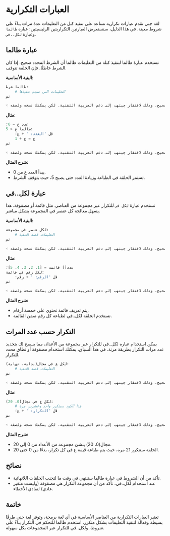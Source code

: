 # العبارات التكرارية

لغة جني تقدم عبارات تكرارية تساعد على تنفيذ كتل من التعليمات عدة مرات بناءً على شروط معينة. في هذا الدليل، سنستعرض العبارتين التكراريتين الرئيسيتين: عبارة `طالما` وعبارة `لكل..في`.

## عبارة طالما

تستخدم عبارة طالما لتنفيذ كتلة من التعليمات طالما أن الشرط المحدد صحيح. إذا كان الشرط خاطئًا، فإن الحلقة تتوقف.

**البنية الأساسية**:

```python
طالما شرط:
	# التعليمات التي سيتم تنفيذها
تم

☜ هام: الكود أعلاه لا يعرض بشكل صحيح، وذلك لافتقار جيتهب إلى دعم العربية التقنية. لكن يمكنك نسخه ولصقه.
```

**مثال:**

```python
عدد ع = 0؛
طالما ع < 5:
	قل 'العدد: ' + ع؛
	ع = ع + 1
تم

☜ هام: الكود أعلاه لا يعرض بشكل صحيح، وذلك لافتقار جيتهب إلى دعم العربية التقنية. لكن يمكنك نسخه ولصقه.
```

**شرح المثال:**

- يبدأ العدد ع من 0.
- تستمر الحلقة في الطباعة وزيادة العدد حتى يصبح 5، حيث يتوقف الشرط.

## عبارة لكل..في

تستخدم عبارة `لكل في` للتكرار عبر مجموعة من العناصر، مثل قائمة أو مصفوفة. هذا يسهل معالجة كل عنصر في المجموعة بشكل مباشر.

**البنية الأساسية:**

```python
لكل عنصر في مجموعة:
	# التعليمات قصد التنفيذ
تم

☜ هام: الكود أعلاه لا يعرض بشكل صحيح، وذلك لافتقار جيتهب إلى دعم العربية التقنية. لكن يمكنك نسخه ولصقه.
```

**مثال:**

```python
عدد[] قائمة = [1، 2، 3، 4، 5]؛
لكل رقم في قائمة:
	قل 'الرقم: ' + رقم؛
تم

☜ هام: الكود أعلاه لا يعرض بشكل صحيح، وذلك لافتقار جيتهب إلى دعم العربية التقنية. لكن يمكنك نسخه ولصقه.
```

**شرح المثال:**

- يتم تعريف قائمة تحتوي على خمسة أرقام.
- تستخدم الحلقة لكل..في لطباعة كل رقم ضمن القائمة.

## التكرار حسب عدد المرات

يمكن استخدام عبارة لكل..في للتكرار عبر مجموعة من الأعداد، مما يسمح لك بتحديد عدد مرات التكرار بطريقة مرنة. في هذا السياق، يمكنك استخدام مصفوفة أو نطاق محدد للتكرار.

```python
لكل ع في مجال(بداية، نهاية):
	# التعليمات قصد التنفيذ
تم

☜ هام: الكود أعلاه لا يعرض بشكل صحيح، وذلك لافتقار جيتهب إلى دعم العربية التقنية. لكن يمكنك نسخه ولصقه.
```

**مثال:**

```python
لكل ع في مجال(0، 20):
	# هذا الكود سيتكرر واحد وعشرين مرة
	قل 'التكرار: ' + ع؛
تم

☜ هام: الكود أعلاه لا يعرض بشكل صحيح، وذلك لافتقار جيتهب إلى دعم العربية التقنية. لكن يمكنك نسخه ولصقه.
```

**شرح المثال:**

- مجال(0، 20) ينشئ مجموعة من الأعداد من 0 إلى 20.
- الحلقة ستتكرر 21 مرة، حيث يتم طباعة قيمة ع في كل تكرار، بدءًا من 0 حتى 20.

## نصائح

- تأكد من أن الشروط في عبارة طالما ستنتهي في وقت ما لتجنب الحلقات اللانهائية.
- عند استخدام لكل..في، تأكد من أن مجموعة التكرار هي مصفوفة (وليست متغير عادي) لتفادي الأخطاء.

## خاتمة

تعتبر العبارات التكرارية من العناصر الأساسية في أي لغة برمجة، وتوفر لغة جني طرقًا بسيطة وفعالة لتنفيذ التعليمات بشكل متكرر. استخدم طالما للتحكم في التكرار بناءً على شروط، ولكل..في للتكرار عبر المجموعات بكل سهولة.